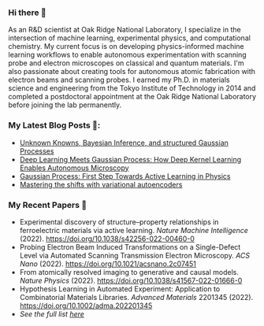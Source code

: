 ### Hi there 👋

As an R&D scientist at Oak Ridge National Laboratory, I specialize in the intersection of machine learning, experimental physics, and computational chemistry. My current focus is on developing physics-informed machine learning workflows to enable autonomous experimentation with scanning probe and electron microscopes on classical and quantum materials. I'm also passionate about creating tools for autonomous atomic fabrication with electron beams and scanning probes. I earned my Ph.D. in materials science and engineering from the Tokyo Institute of Technology in 2014 and completed a postdoctoral appointment at the Oak Ridge National Laboratory before joining the lab permanently.

### My Latest Blog Posts 📖:
- [Unknown Knowns, Bayesian Inference, and structured Gaussian Processes](https://towardsdatascience.com/unknown-knowns-bayesian-inference-and-structured-gaussian-processes-why-domain-scientists-know-4659b7e924a4)
- [Deep Learning Meets Gaussian Process: How Deep Kernel Learning Enables Autonomous Microscopy](https://ziatdinovmax.medium.com/deep-learning-meets-gaussian-process-how-deep-kernel-learning-enables-autonomous-microscopy-58106574cfeb)
- [Gaussian Process: First Step Towards Active Learning in Physics](https://ziatdinovmax.medium.com/gaussian-process-first-step-towards-active-learning-in-physics-239a8b260579)
- [Mastering the shifts with variational autoencoders](https://towardsdatascience.com/mastering-the-shifts-with-variational-autoencoders-ca609ec84f1)

### My Recent Papers 📜
- Experimental discovery of structure–property relationships in ferroelectric materials via active learning. *Nature Machine Intelligence* (2022). https://doi.org/10.1038/s42256-022-00460-0
- Probing Electron Beam Induced Transformations on a Single-Defect Level via Automated Scanning Transmission Electron Microscopy. *ACS Nano* (2022). https://doi.org/10.1021/acsnano.2c07451
- From atomically resolved imaging to generative and causal models. *Nature Physics* (2022). https://doi.org/10.1038/s41567-022-01666-0
- Hypothesis Learning in Automated Experiment: Application to Combinatorial Materials Libraries. *Advanced Materials* 2201345 (2022). https://doi.org/10.1002/adma.202201345
- *See the full list [here](https://scholar.google.com/citations?hl=en&user=YnSdOoUAAAAJ&view_op=list_works&sortby=pubdate)*
